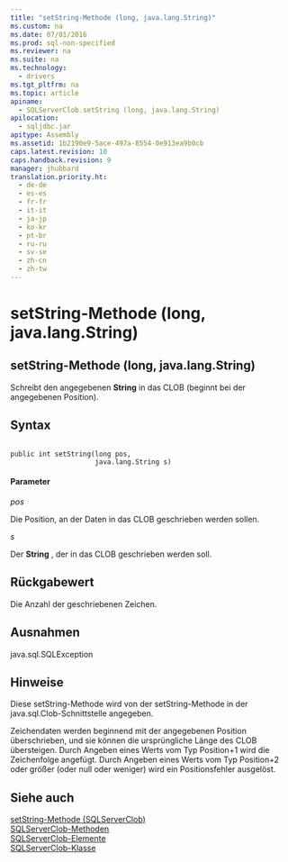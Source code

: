 ```yaml
---
title: "setString-Methode (long, java.lang.String)"
ms.custom: na
ms.date: 07/01/2016
ms.prod: sql-non-specified
ms.reviewer: na
ms.suite: na
ms.technology: 
  - drivers
ms.tgt_pltfrm: na
ms.topic: article
apiname: 
  - SQLServerClob.setString (long, java.lang.String)
apilocation: 
  - sqljdbc.jar
apitype: Assembly
ms.assetid: 1b2190e9-5ace-497a-8554-0e913ea9b0cb
caps.latest.revision: 10
caps.handback.revision: 9
manager: jhubbard
translation.priority.ht: 
  - de-de
  - es-es
  - fr-fr
  - it-it
  - ja-jp
  - ko-kr
  - pt-br
  - ru-ru
  - sv-se
  - zh-cn
  - zh-tw
---
```

# setString-Methode (long, java.lang.String)
    
## setString\-Methode \(long, java.lang.String\)  
 Schreibt den angegebenen **String** in das CLOB \(beginnt bei der angegebenen Position\).  
  
## Syntax  
  
```  
  
public int setString(long pos,  
                     java.lang.String s)  
```  
  
#### Parameter  
 *pos*  
  
 Die Position, an der Daten in das CLOB geschrieben werden sollen.  
  
 *s*  
  
 Der **String** , der in das CLOB geschrieben werden soll.  
  
## Rückgabewert  
 Die Anzahl der geschriebenen Zeichen.  
  
## Ausnahmen  
 java.sql.SQLException  
  
## Hinweise  
 Diese setString\-Methode wird von der setString\-Methode in der java.sql.Clob\-Schnittstelle angegeben.  
  
 Zeichendaten werden beginnend mit der angegebenen Position überschrieben, und sie können die ursprüngliche Länge des CLOB übersteigen. Durch Angeben eines Werts vom Typ Position\+1 wird die Zeichenfolge angefügt. Durch Angeben eines Werts vom Typ Position\+2 oder größer \(oder null oder weniger\) wird ein Positionsfehler ausgelöst.  
  
## Siehe auch  
 [setString-Methode &#40;SQLServerClob&#41;](../content/setString-Method--SQLServerClob-.md)   
 [SQLServerClob-Methoden](../content/SQLServerClob-Methods.md)   
 [SQLServerClob-Elemente](../content/SQLServerClob-Members.md)   
 [SQLServerClob-Klasse](../content/SQLServerClob-Class.md)  
  
  